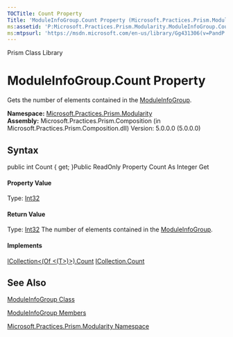 ```yaml
---
TOCTitle: Count Property
Title: 'ModuleInfoGroup.Count Property (Microsoft.Practices.Prism.Modularity)'
ms:assetid: 'P:Microsoft.Practices.Prism.Modularity.ModuleInfoGroup.Count'
ms:mtpsurl: 'https://msdn.microsoft.com/en-us/library/Gg431306(v=PandP.50)'
---
```


Prism Class Library

ModuleInfoGroup.Count Property
==================================

Gets the number of elements contained in the [ModuleInfoGroup](https://msdn.microsoft.com/t:microsoft.practices.prism.modularity.moduleinfogroup).

**Namespace:** [Microsoft.Practices.Prism.Modularity](https://msdn.microsoft.com/n:microsoft.practices.prism.modularity)
**Assembly:** Microsoft.Practices.Prism.Composition (in Microsoft.Practices.Prism.Composition.dll) Version: 5.0.0.0 (5.0.0.0)

## Syntax


<span id="syntaxToggle"></span>public int Count { get; }Public ReadOnly Property Count As Integer Get
#### Property Value

Type: [Int32](http://msdn2.microsoft.com/en-us/library/td2s409d)
#### Return Value

Type: [Int32](http://msdn2.microsoft.com/en-us/library/td2s409d)
The number of elements contained in the [ModuleInfoGroup](https://msdn.microsoft.com/t:microsoft.practices.prism.modularity.moduleinfogroup).
#### Implements

[ICollection&lt;(Of &lt;(T&gt;)&gt;).Count](http://msdn2.microsoft.com/en-us/library/5s3kzhec)
[ICollection.Count](http://msdn2.microsoft.com/en-us/library/2yz8a4x3)

See Also
--------


[ModuleInfoGroup Class](https://msdn.microsoft.com/t:microsoft.practices.prism.modularity.moduleinfogroup)

[ModuleInfoGroup Members](https://msdn.microsoft.com/allmembers.t:microsoft.practices.prism.modularity.moduleinfogroup)

[Microsoft.Practices.Prism.Modularity Namespace](https://msdn.microsoft.com/n:microsoft.practices.prism.modularity)
